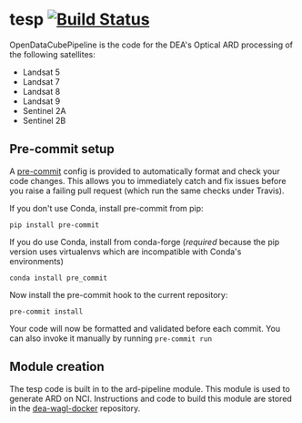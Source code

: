 # tesp [![Build Status](https://travis-ci.org/OpenDataCubePipelines/tesp.svg?branch=master)](https://travis-ci.org/OpenDataCubePipelines/tesp)

OpenDataCubePipeline is the code for the DEA's Optical ARD processing of the following satellites:
 * Landsat 5
 * Landsat 7
 * Landsat 8
 * Landsat 9
 * Sentinel 2A
 * Sentinel 2B

Pre-commit setup
----------------

A [pre-commit](https://pre-commit.com/) config is provided to automatically format
and check your code changes. This allows you to immediately catch and fix
issues before you raise a failing pull request (which run the same checks under
Travis).

If you don't use Conda, install pre-commit from pip:

    pip install pre-commit

If you do use Conda, install from conda-forge (*required* because the pip
version uses virtualenvs which are incompatible with Conda's environments)

    conda install pre_commit

Now install the pre-commit hook to the current repository:

    pre-commit install

Your code will now be formatted and validated before each commit. You can also
invoke it manually by running `pre-commit run`

Module creation
----------------
The tesp code is built in to the ard-pipeline module.  This module is used to generate ARD on NCI. Instructions and code to build this module are stored in the [dea-wagl-docker](https://bitbucket.org/geoscienceaustralia/dea-wagl-docker/src/master/ard-pipeline/) repository.